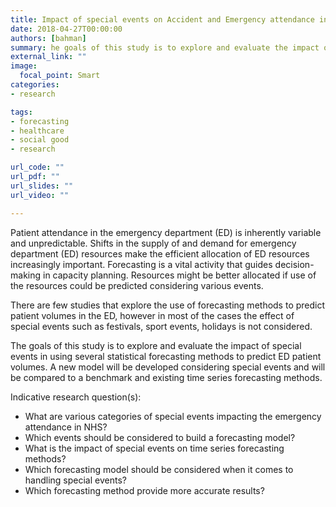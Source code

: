 ```yaml
---
title: Impact of special events on Accident and Emergency attendance in NHS Wales
date: 2018-04-27T00:00:00
authors: [bahman]
summary: he goals of this study is to explore and evaluate the impact of special events such as holidays, weather, festivals and sport events in using several statistical forecasting methods to predict A&E patient volumes. A new model will be developed considering special events and will be compared to a benchmark and existing time series forecasting methods.
external_link: ""
image:
  focal_point: Smart
categories:
- research

tags:
- forecasting
- healthcare
- social good
- research

url_code: ""
url_pdf: ""
url_slides: ""
url_video: ""

---
```


Patient attendance in the emergency department (ED) is inherently variable and unpredictable. Shifts in the supply of and demand for emergency department (ED) resources make the efficient allocation of ED resources increasingly important. Forecasting is a vital activity that guides decision-making in capacity planning.  Resources might be better allocated if use of the resources could be predicted considering various events.

There are few studies that explore the use of forecasting methods to predict patient volumes in the ED, however in most of the cases the effect of special events such as festivals, sport events, holidays is not considered.

The goals of this study is to explore and evaluate the impact of special events in using several statistical forecasting methods to predict ED patient volumes. A new model will be developed considering special events and will be compared to a benchmark and existing time series forecasting methods. 

Indicative research question(s):

* What are various categories of special events impacting the emergency attendance in NHS?
* Which events should be considered to build a forecasting model?
* What is the impact of special events on time series forecasting methods?
* Which forecasting model should be considered when it comes to handling special events?
* Which forecasting method provide more accurate results?
